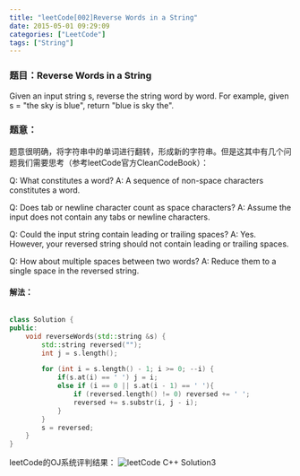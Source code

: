 ```yaml
---
title: "leetCode[002]Reverse Words in a String"
date: 2015-05-01 09:29:09
categories: ["LeetCode"]
tags: ["String"]
---
```


### 题目：Reverse Words in a String

Given an input string s, reverse the string word by word.
For example, given s = "the sky is blue", return "blue is sky the".

<!-- more -->

### 题意：

题意很明确，将字符串中的单词进行翻转，形成新的字符串。但是这其中有几个问题我们需要思考（参考leetCode官方CleanCodeBook）：

Q: What constitutes a word?
A: A sequence of non-space characters constitutes a word.

Q: Does tab or newline character count as space characters?
A: Assume the input does not contain any tabs or newline characters.

Q: Could the input string contain leading or trailing spaces?
A: Yes. However, your reversed string should not contain leading or trailing spaces.

Q: How about multiple spaces between two words?
A: Reduce them to a single space in the reversed string.

#### 解法：

``` C++

class Solution {
public:
	void reverseWords(std::string &s) {		
	    std::string reversed("");
		int j = s.length();

		for (int i = s.length() - 1; i >= 0; --i) {
			if(s.at(i) == ' ') j = i;
			else if (i == 0 || s.at(i - 1) == ' '){
				if (reversed.length() != 0) reversed += ' ';
				reversed += s.substr(i, j - i);
			}
		}
		s = reversed;
	}
}

```


leetCode的OJ系统评判结果：
![leetCode C++  Solution3](http://7xilk1.com1.z0.glb.clouddn.com/leetCode_ReverseWordsInAString_C++.png)

